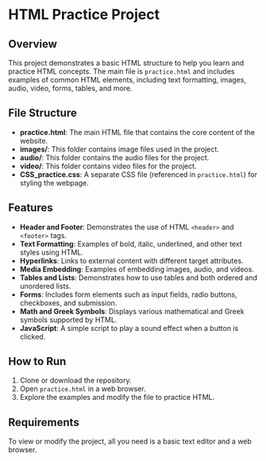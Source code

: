 # HTML Practice Project

## Overview
This project demonstrates a basic HTML structure to help you learn and practice HTML concepts. The main file is `practice.html` and includes examples of common HTML elements, including text formatting, images, audio, video, forms, tables, and more.

## File Structure

- **practice.html**: The main HTML file that contains the core content of the website.
- **images/**: This folder contains image files used in the project.
- **audio/**: This folder contains the audio files for the project.
- **video/**: This folder contains video files for the project.
- **CSS_practice.css**: A separate CSS file (referenced in `practice.html`) for styling the webpage.

## Features

- **Header and Footer**: Demonstrates the use of HTML `<header>` and `<footer>` tags.
- **Text Formatting**: Examples of bold, italic, underlined, and other text styles using HTML.
- **Hyperlinks**: Links to external content with different target attributes.
- **Media Embedding**: Examples of embedding images, audio, and videos.
- **Tables and Lists**: Demonstrates how to use tables and both ordered and unordered lists.
- **Forms**: Includes form elements such as input fields, radio buttons, checkboxes, and submission.
- **Math and Greek Symbols**: Displays various mathematical and Greek symbols supported by HTML.
- **JavaScript**: A simple script to play a sound effect when a button is clicked.

## How to Run

1. Clone or download the repository.
2. Open `practice.html` in a web browser.
3. Explore the examples and modify the file to practice HTML.

## Requirements
To view or modify the project, all you need is a basic text editor and a web browser.

